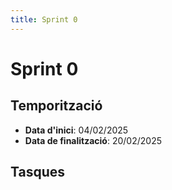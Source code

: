 ```yaml
---
title: Sprint 0
---
```

# Sprint 0
## Temporització
- __Data d'inici__: 04/02/2025
- __Data de finalització__: 20/02/2025

## Tasques
